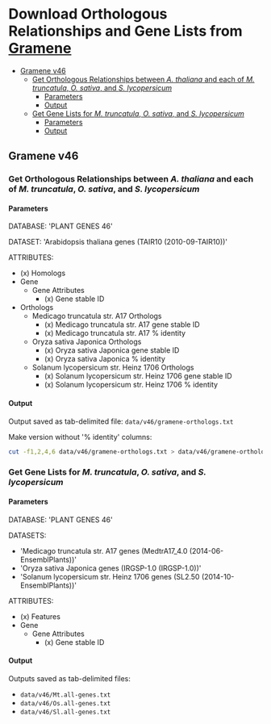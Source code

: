 # Download Orthologous Relationships and Gene Lists from [Gramene](http://ensembl.gramene.org/biomart/martview)

<!-- MarkdownTOC -->

- [Gramene v46](#gramene-v46)
  - [Get Orthologous Relationships between *A. thaliana* and each of *M. truncatula*, *O. sativa*, and *S. lycopersicum*](#get-orthologous-relationships-between-a-thaliana-and-each-of-m-truncatula-o-sativa-and-s-lycopersicum)
    - [Parameters](#parameters)
    - [Output](#output)
  - [Get Gene Lists for *M. truncatula*, *O. sativa*, and *S. lycopersicum*](#get-gene-lists-for-m-truncatula-o-sativa-and-s-lycopersicum)
    - [Parameters](#parameters-1)
    - [Output](#output-1)

<!-- /MarkdownTOC -->


## Gramene v46

### Get Orthologous Relationships between *A. thaliana* and each of *M. truncatula*, *O. sativa*, and *S. lycopersicum*

#### Parameters

DATABASE: 'PLANT GENES 46'

DATASET: 'Arabidopsis thaliana genes (TAIR10 (2010-09-TAIR10))'

ATTRIBUTES:

- (x) Homologs
- Gene
  - Gene Attributes
    - (x) Gene stable ID
- Orthologs
  - Medicago truncatula str. A17 Orthologs
    - (x) Medicago truncatula str. A17 gene stable ID
    - (x) Medicago truncatula str. A17 % identity
  - Oryza sativa Japonica Orthologs
    - (x) Oryza sativa Japonica gene stable ID
    - (x) Oryza sativa Japonica % identity
  - Solanum lycopersicum str. Heinz 1706 Orthologs
    - (x) Solanum lycopersicum str. Heinz 1706 gene stable ID
    - (x) Solanum lycopersicum str. Heinz 1706 % identity


#### Output

Output saved as tab-delimited file: `data/v46/gramene-orthologs.txt`

Make version without '% identity' columns:

```sh
cut -f1,2,4,6 data/v46/gramene-orthologs.txt > data/v46/gramene-orthologs.ids-only.txt
```


### Get Gene Lists for *M. truncatula*, *O. sativa*, and *S. lycopersicum*

#### Parameters

DATABASE: 'PLANT GENES 46'

DATASETS:

- 'Medicago truncatula str. A17 genes (MedtrA17_4.0 (2014-06-EnsemblPlants))'
- 'Oryza sativa Japonica genes (IRGSP-1.0 (IRGSP-1.0))'
- 'Solanum lycopersicum str. Heinz 1706 genes (SL2.50 (2014-10-EnsemblPlants))'

ATTRIBUTES:

- (x) Features
- Gene
  - Gene Attributes
    - (x) Gene stable ID


#### Output

Outputs saved as tab-delimited files:

- `data/v46/Mt.all-genes.txt`
- `data/v46/Os.all-genes.txt`
- `data/v46/Sl.all-genes.txt`
